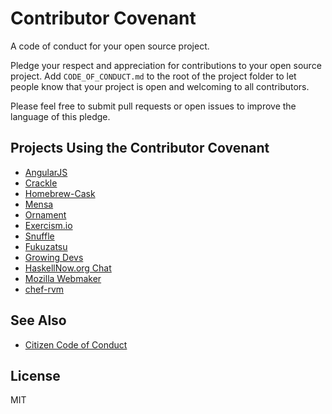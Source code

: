 Contributor Covenant
====================

A code of conduct for your open source project.

Pledge your respect and appreciation for contributions to your open source project. Add `CODE_OF_CONDUCT.md` to the root of the project folder to let people know that your project is open and welcoming to all contributors.

Please feel free to submit pull requests or open issues to improve the language of this pledge.

## Projects Using the Contributor Covenant

* [AngularJS](https://github.com/angular/code-of-conduct)
* [Crackle](https://github.com/jordanekay/Crackle)
* [Homebrew-Cask](https://github.com/caskroom/homebrew-cask)
* [Mensa](https://github.com/jordanekay/Mensa)
* [Ornament](https://github.com/jordanekay/Ornament)
* [Exercism.io](https://github.com/exercism/exercism.io)
* [Snuffle](https://gitlab.com/coraline/snuffle/tree/master)
* [Fukuzatsu](https://gitlab.com/coraline/fukuzatsu/tree/master)
* [Growing Devs](https://github.com/growingdevs/growingdevs.github.io)
* [HaskellNow.org Chat](http://www.haskellnow.org/Chat)
* [Mozilla Webmaker](https://www.webmaker.org/)
* [chef-rvm](https://github.com/fnichol/chef-rvm)

## See Also

* [Citizen Code of Conduct](http://citizencodeofconduct.org/)

## License

MIT
